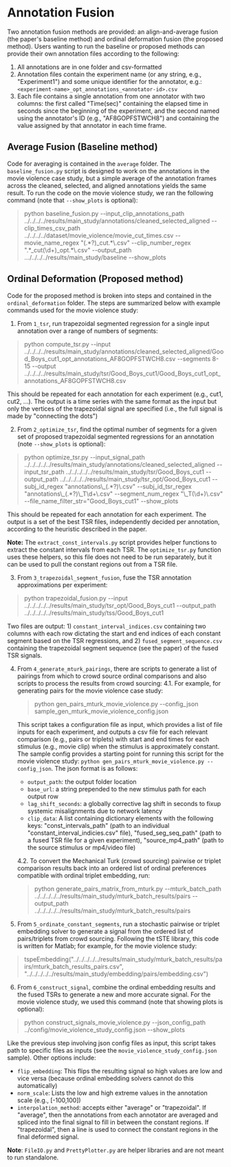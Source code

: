 # Annotation Fusion
Two annotation fusion methods are provided: an align-and-average fusion (the paper's baseline method) and ordinal deformation fusion (the proposed method).  Users wanting to run the baseline or proposed methods can provide their own annotation files according to the following:
1. All annotations are in one folder and csv-formatted
1. Annotation files contain the experiment name (or any string, e.g., "Experiment1") and some unique identifier for the annotator, e.g.: `<experiment-name>_opt_annotations_<annotator-id>.csv`
1. Each file contains a single annotation from one annotator with two columns: the first called "Time(sec)" containing the elapsed time in seconds since the beginning of the experiment, and the second named using the annotator's ID (e.g., "AF8GOPFSTWCH8") and containing the value assigned by that annotator in each time frame.

## Average Fusion (Baseline method)
Code for averaging is contained in the `average` folder.  The `baseline_fusion.py` script is designed to work on the annotations in the movie violence case study, but a simple average of the annotation frames across the cleaned, selected, and aligned annotations yields the same result. To run the code on the movie violence study, we ran the following command (note that `--show_plots` is optional):
<blockquote>
python baseline_fusion.py --input_clip_annotations_path ../../../../results/main_study/annotations/cleaned_selected_aligned --clip_times_csv_path ../../../../dataset/movie_violence/movie_cut_times.csv --movie_name_regex "(.*?)_cut.*\.csv" --clip_number_regex ".*_cut(\d+)_opt.*\.csv" --output_path .../../../../results/main_study/baseline --show_plots
</blockquote>

## Ordinal Deformation (Proposed method)
Code for the proposed method is broken into steps and contained in the `ordinal_deformation` folder.  The steps are summarized below with example commands used for the movie violence study:
1. From `1_tsr`, run trapezoidal segmented regression for a single input annotation over a range of numbers of segments: 
<blockquote>
python compute_tsr.py --input ../../../../results/main_study/annotations/cleaned_selected_aligned/Good_Boys_cut1_opt_annotations_AF8GOPFSTWCH8.csv --segments 8-15 --output ../../../../results/main_study/tsr/Good_Boys_cut1/Good_Boys_cut1_opt_annotations_AF8GOPFSTWCH8.csv
</blockquote>
This should be repeated for each annotation for each experiment (e.g., cut1, cut2, ...).  The output is a time series with the same format as the input but only the vertices of the trapezoidal signal are specified (i.e., the full signal is made by "connecting the dots")

2. From `2_optimize_tsr`, find the optimal number of segments for a given set of proposed trapezoidal segmented regressions for an annotation (note `--show_plots` is optional):
<blockquote>
python optimize_tsr.py --input_signal_path ../../../../../results/main_study/annotations/cleaned_selected_aligned --input_tsr_path ../../../../../results/main_study/tsr/Good_Boys_cut1 --output_path ../../../../../results/main_study/tsr_opt/Good_Boys_cut1 --subj_id_regex "annotations\_(.*?)\.csv" --subj_id_tsr_regex "annotations\_(.*?)\_T\d+\.csv" --segment_num_regex "\_T(\d+)\.csv" --file_name_filter_str="Good_Boys_cut1" --show_plots
</blockquote>
This should be repeated for each annotation for each experiment.  The output is a set of the best TSR files, independently decided per annotation, according to the heuristic described in the paper.

**Note:** The `extract_const_intervals.py` script provides helper functions to extract the constant intervals from each TSR.  The `optimize_tsr.py` function uses these helpers, so this file does not need to be run separately, but it can be used to pull the constant regions out from a TSR file.
 
3. From `3_trapezoidal_segment_fusion`, fuse the TSR annotation approximations per experiment: 
<blockquote>
python trapezoidal_fusion.py --input ../../../../../results/main_study/tsr_opt/Good_Boys_cut1 --output_path ../../../../../results/main_study/tss/Good_Boys_cut1
</blockquote>

 Two files are output: 1) `constant_interval_indices.csv` containing two columns with each row dictating the start and end indices of each constant segment based on the TSR regressions, and 2) `fused_segment_sequence.csv` containing the trapezoidal segment sequence (see the paper) of the fused TSR signals.
 
4. From `4_generate_mturk_pairings`, there are scripts to generate a list of pairings from which to crowd source ordinal comparisons and also scripts to process the results from crowd sourcing:
    4.1. For example, for generating pairs for the movie violence case study: 
    
    <blockquote>
    python gen_pairs_mturk_movie_violence.py --config_json sample_gen_mturk_movie_violence_config.json
    </blockquote>
    
	This script takes a configuration file as input, which provides a list of file inputs for each experiment, and outputs a csv file for each relevant comparison (e.g., pairs or triplets) with start and end times for each stimulus (e.g., movie clip) when the stimulus is approximately constant.  The sample config provides a starting point for running this script for the movie violence study: `python gen_pairs_mturk_movie_violence.py --config_json`.  The json format is as follows:

   * `output_path`: the output folder location
   * `base_url`: a string prepended to the new stimulus path for each output row
   * `lag_shift_seconds`: a globally corrective lag shift in seconds to fixup systemic misalignments due to network latency
   * `clip_data`: A list containing dictionary elements with the following keys: "const_intervals_path" (path to an individual "constant_interval_indicies.csv" file), "fused_seg_seq_path" (path to a fused TSR file for a given experiment), "source_mp4_path" (path to the source stimulus or mp4/video file)

    4.2. To convert the Mechanical Turk (crowd sourcing) pairwise or triplet comparison results back into an ordered list of ordinal preferences compatible with ordinal triplet embedding, run:
    
    <blockquote>
    python generate_pairs_matrix_from_mturk.py --mturk_batch_path ../../../../../results/main_study/mturk_batch_results/pairs --output_path ../../../../../results/main_study/mturk_batch_results/pairs
    </blockquote> 

5. From `5_ordinate_constant_segments`, run a stochastic pairwise or triplet embedding solver to generate a signal from the ordered list of pairs/triplets from crowd sourcing. Following the tSTE library, this code is written for Matlab; for example, for the movie violence study:

<blockquote>
tspeEmbedding("../../../../../results/main_study/mturk_batch_results/pairs/mturk_batch_results_pairs.csv", "../../../../../results/main_study/embedding/pairs/embedding.csv")
</blockquote>

6. From `6_construct_signal`, combine the ordinal embedding results and the fused TSRs to generate a new and more accurate signal.  For the movie violence study, we used this command  (note that showing plots is optional):

<blockquote>
python construct_signals_movie_violence.py --json_config_path ../config/movie_violence_study_config.json --show_plots
</blockquote>

Like the previous step involving json config files as input, this script takes path to specific files as inputs (see the `movie_violence_study_config.json` sample).  Other options include:

   * `flip_embedding`: This flips the resulting signal so high values are low and vice versa (because ordinal embedding solvers cannot do this automatically)
   * `norm_scale`: Lists the low and high extreme values in the annotation scale (e.g., [-100,100])
   * `interpolation_method`: accepts either "average" or "trapezoidal".  If "average", then the annotations from each annotator are averaged and spliced into the final signal to fill in between the constant regions.  If "trapezoidal", then a line is used to connect the constant regions in the final deformed signal.
 
**Note**: `FileIO.py` and `PrettyPlotter.py` are helper libraries and are not meant to run standalone.
